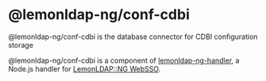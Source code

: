 # @lemonldap-ng/conf-cdbi

@lemonldap-ng/conf-cdbi is the database connector for CDBI configuration storage

@lemonldap-ng/conf-cdbi is a component of [lemonldap-ng-handler](https://www.npmjs.com/package/lemonldap-ng-handler),
a Node.js handler for [LemonLDAP::NG WebSSO](https://lemonldap-ng.org).
